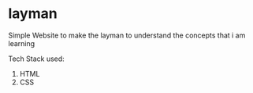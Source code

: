 # layman
 Simple Website to make the layman to understand the concepts that i am learning

 Tech Stack used:
 1. HTML
 2. CSS

